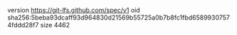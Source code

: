 version https://git-lfs.github.com/spec/v1
oid sha256:5beba93dcaff93d964830d21569b55725a0b7b8fc1fbd65899307574fddd28f7
size 4462
